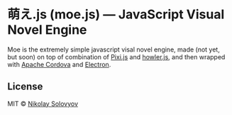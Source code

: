 # 萌え.js (moe.js) — JavaScript Visual Novel Engine

Moe is the extremely simple javascript visal novel engine, made (not yet, but soon) on top of combination of [Pixi.js](https://github.com/pixijs/pixi.js) and [howler.js](https://github.com/goldfire/howler.js/), and then wrapped with [Apache Cordova](https://cordova.apache.org/) and [Electron](https://github.com/electron/electron).

## License

MIT © [Nikolay Solovyov](http://ozio.io)